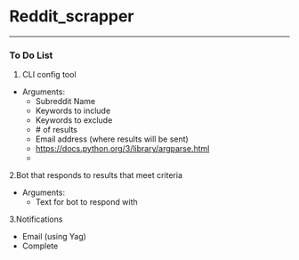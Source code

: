 # Reddit_scrapper

---

### To Do List

1. CLI config tool
  - Arguments: 
    - Subreddit Name
    - Keywords to include
    - Keywords to exclude 
    - \# of results 
    - Email address (where results will be sent)
    - https://docs.python.org/3/library/argparse.html
    - 
    
  
2.Bot that responds to results that meet criteria 
  - Arguments: 
    -  Text for bot to respond with
    
3.Notifications
  - Email (using Yag) 
  - Complete
    
   

  

